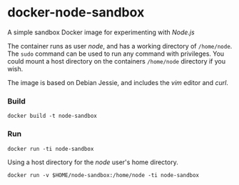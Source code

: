 docker-node-sandbox
===================

A simple sandbox Docker image for experimenting with _Node.js_

The container runs as user _node_, and has a working directory of
`/home/node`. The `sudo` command can be used to run any command with
privileges. You could mount a host directory on the containers `/home/node`
directory if you wish.

The image is based on Debian Jessie, and includes the _vim_ editor and
_curl_.


### Build

```
docker build -t node-sandbox
```

### Run

```
docker run -ti node-sandbox
```

Using a host directory for the _node_ user's home directory.

```
docker run -v $HOME/node-sandbox:/home/node -ti node-sandbox
```

